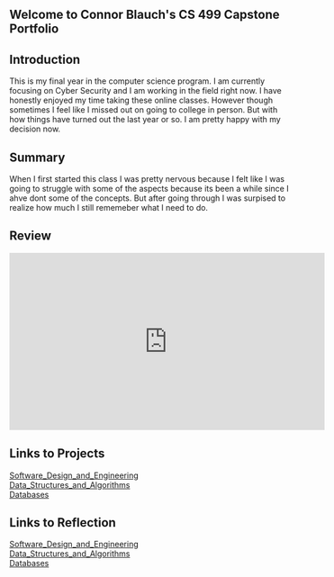 ## Welcome to Connor Blauch's CS 499 Capstone Portfolio

## Introduction
This is my final year in the computer science program. I am currently focusing on Cyber Security and I am working
in the field right now. I have honestly enjoyed my time taking these online classes. However though sometimes I feel like I missed
out on going to college in person. But with how things have turned out the last year or so. I am pretty happy with my decision now.

## Summary
When I first started this class I was pretty nervous because I felt like I was going to struggle with some of the aspects because its
been a while since I ahve dont some of the concepts. But after going through I was surpised to realize how much I still rememeber what 
I need to do.

## Review
<iframe width="560" height="315"
src="https://www.youtube.com/embed/MUQfKFzIOeU" 
frameborder="0" 
allow="accelerometer; autoplay; encrypted-media; gyroscope; picture-in-picture" 
allowfullscreen></iframe>

## Links to Projects
[Software_Design_and_Engineering](https://github.com/ConnorB123/ConnorB123.github.io/blob/main/Software%20Design%20and%20Engineering)<br/>
[Data_Structures_and_Algorithms](https://github.com/ConnorB123/ConnorB123.github.io/blob/main/Algorithms%20and%20Data%20Structure)<br/>
[Databases](https://github.com/ConnorB123/ConnorB123.github.io/blob/main/Databases)

## Links to Reflection
[Software_Design_and_Engineering](https://github.com/ConnorB123/ConnorB123.github.io/blob/main/enhancment%201.docx)<br/>
[Data_Structures_and_Algorithms](https://github.com/ConnorB123/ConnorB123.github.io/blob/main/enhancement%202.docx)<br/>
[Databases](https://github.com/ConnorB123/ConnorB123.github.io/blob/main/Databases)



